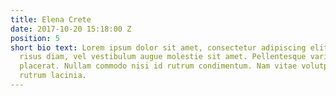 ```yaml
---
title: Elena Crete
date: 2017-10-20 15:18:00 Z
position: 5
short bio text: Lorem ipsum dolor sit amet, consectetur adipiscing elit. Quisque dignissim
  risus diam, vel vestibulum augue molestie sit amet. Pellentesque varius aliquet
  placerat. Nullam commodo nisi id rutrum condimentum. Nam vitae volutpat felis. Aliquam
  rutrum lacinia.
---
```


